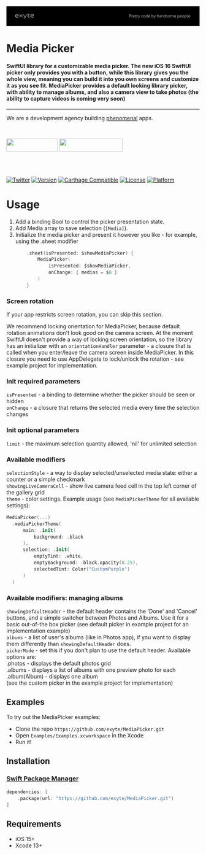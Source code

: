 <img src="https://raw.githubusercontent.com/exyte/media/master/common/header.png">

<p><h1 align="left">Media Picker</h1></p>

<p><h4>SwiftUI library for a customizable media picker. The new iOS 16 SwiftUI picker only provides you with a button, while this library gives you the whole view, meaning you can build it into you own screens and customize it as you see fit. MediaPicker provides a default looking library picker, with ability to manage albums, and also a camera view to take photos (the ability to capture videos is coming very soon)</h4></p>

___

<p> We are a development agency building
  <a href="https://clutch.co/profile/exyte#review-731233?utm_medium=referral&utm_source=github.com&utm_campaign=phenomenal_to_clutch">phenomenal</a> apps.</p>

</br>

<a href="https://exyte.com/contacts"><img src="https://i.imgur.com/vGjsQPt.png" width="134" height="34"></a> <a href="https://twitter.com/exyteHQ"><img src="https://i.imgur.com/DngwSn1.png" width="165" height="34"></a>

</br></br>

[![Twitter](https://img.shields.io/badge/Twitter-@exyteHQ-blue.svg?style=flat)](http://twitter.com/exyteHQ)
[![Version](https://img.shields.io/cocoapods/v/ExyteMediaPicker.svg?style=flat)](http://cocoapods.org/pods/ExyteMediaPicker)
[![Carthage Compatible](https://img.shields.io/badge/Carthage-compatible-0473B3.svg?style=flat)](https://github.com/Carthage/Carthage)
[![License](https://img.shields.io/cocoapods/l/ExyteMediaPicker.svg?style=flat)](http://cocoapods.org/pods/ExyteMediaPicker)
[![Platform](https://img.shields.io/cocoapods/p/ExyteMediaPicker.svg?style=flat)](http://cocoapods.org/pods/ExyteMediaPicker)

# Usage
1. Add a binding Bool to control the picker presentation state.
2. Add Media array to save selection (`[Media]`).
3. Initialize the media picker and present it however you like - for example, using the .sheet modifier
    ```swift
        .sheet(isPresented: $showMediaPicker) {
            MediaPicker(
                isPresented: $showMediaPicker,
                onChange: { medias = $0 }
            )
        }
    ```

### Screen rotation
If your app restricts screen rotation, you can skip this section.

We recommend locking orientation for MediaPicker, because default rotation animations don't look good on the camera screen. At the moment SwiftUI doesn't provide a way of locking screen orientation, so the library has an initializer with an `orientationHandler` parameter - a closure that is called when you enter/leave the camera screen inside MediaPicker. In this closure you need to use AppDelegate to lock/unlock the rotation - see example project for implementation.

### Init required parameters
`isPresented` - a binding to determine whether the picker should be seen or hidden   
`onChange` - a closure that returns the selected media every time the selection changes

### Init optional parameters
`limit` - the maximum selection quantity allowed, 'nil' for unlimited selection

### Available modifiers
`selectionStyle` - a way to display selected/unselected media state: either a counter or a simple checkmark         
`showingLiveCameraCell` - show live camera feed cell in the top left corner of the gallery grid     
`theme` - color settings. Example usage (see `MediaPickerTheme` for all available settings):    
  ```swift
MediaPicker(...)
    .mediaPickerTheme(
        main: .init(
            background: .black
        ),
        selection: .init(
            emptyTint: .white,
            emptyBackground: .black.opacity(0.25),
            selectedTint: Color("CustomPurple")
        )
    )
  ```

### Available modifiers: managing albums
`showingDefaultHeader` - the default header contains the 'Done' and 'Cancel' buttons, and a simple switcher between Photos and Albums. Use it for a basic  out-of-the box picker (see default picker in example project for an implementation example)     
`albums` - a list of user's albums (like in Photos app), if you want to display them differently than `showingDefaultHeader` does.           
`pickerMode` - set this if you don't plan to use the default header. Available options are:     
    .photos - displays the default photos grid      
    .albums - displays a list of albums with one preview photo for each
    .album(Album) - displays one album      
(see the custom picker in the example project for implementation)

## Examples

To try out the MediaPicker examples:
- Clone the repo `https://github.com/exyte/MediaPicker.git`
- Open `Examples/Examples.xcworkspace` in the Xcode
- Run it!

## Installation
### [Swift Package Manager](https://swift.org/package-manager/)

```swift
dependencies: [
    .package(url: "https://github.com/exyte/MediaPicker.git")
]
```

## Requirements

* iOS 15+
* Xcode 13+ 
